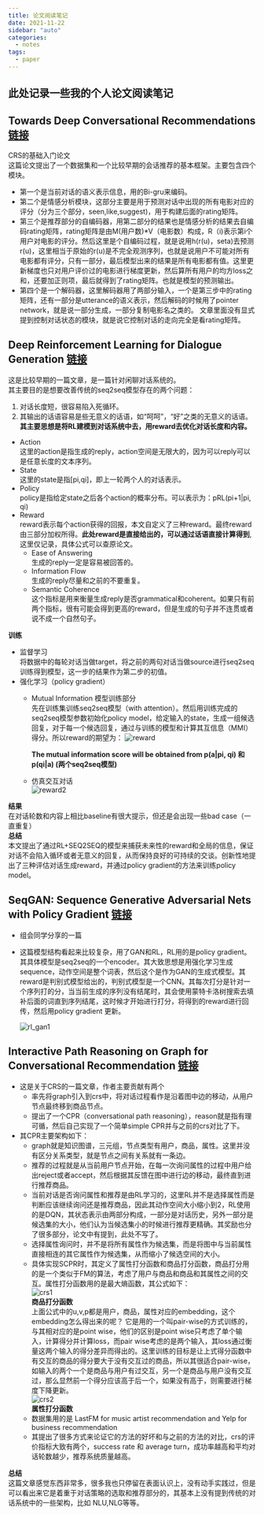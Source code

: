 ```yaml
---
title: 论文阅读笔记
date: 2021-11-22
sidebar: "auto"
categories:
  - notes
tags:
  - paper
---
```


## 此处记录一些我的个人论文阅读笔记

## Towards Deep Conversational Recommendations [链接](https://arxiv.org/pdf/1812.07617.pdf)
CRS的基础入门论文    
这篇论文提出了一个数据集和一个比较早期的会话推荐的基本框架。主要包含四个模块。    
- 第一个是当前对话的语义表示信息，用的Bi-gru来编码。  
- 第二个是情感分析模块，这部分主要是用于预测对话中出现的所有电影对应的评分（分为三个部分，seen,like,suggest)，用于构建后面的rating矩阵。  
- 第三个是推荐部分的自编码器，用第二部分的结果也是情感分析的结果去自编码rating矩阵，rating矩阵是由M(用户数)*V（电影数）构成，R（i)表示第i个用户对电影的评分。然后这里是个自编码过程，就是说用h(r(u)，seta)去预测r(u)，这里相当于原始的r(u)是不完全观测序列，也就是说用户不可能对所有电影都有评分，只有一部分，最后模型出来的结果是所有电影都有值。这里更新梯度也只对用户评价过的电影进行梯度更新，然后算所有用户的均方loss之和，还要加正则项，最后就得到了rating矩阵。也就是模型的预测输出。  
- 第四个是一个解码器，这里解码器用了两部分输入，一个是第三步中的rating矩阵，还有一部分是utterance的语义表示，然后解码的时候用了pointer network，就是说一部分生成，一部分复制电影名之类的。 
文章里面没有显式提到控制对话状态的模块，就是说它控制对话的走向完全是看rating矩阵。   

## Deep Reinforcement Learning for Dialogue Generation [链接](https://arxiv.org/pdf/1606.01541.pdf) 
这是比较早期的一篇文章，是一篇针对闲聊对话系统的。   
其主要目的是想要改善传统的seq2seq模型存在的两个问题： 
  1. 对话长度短，很容易陷入死循环。 
  2. 其输出的话语容易是些无意义的话语，如“呵呵”，“好”之类的无意义的话语。  
**其主要思想是将RL建模到对话系统中去，用reward去优化对话长度和内容。**
- Action  
  这里的action是指生成的reply，action空间是无限大的，因为可以reply可以是任意长度的文本序列。
- State  
  这里的state是指[pi,qi]，即上一轮两个人的对话表示。
- Policy  
  policy是指给定state之后各个action的概率分布。可以表示为：pRL(pi+1|pi, qi)
- Reward  
  reward表示每个action获得的回报，本文自定义了三种reward。最终reward由三部分加权所得。**此处reward是直接给出的，可以通过话语直接计算得到**,这里仅记录，具体公式可以查原论文。
  - Ease of Answering  
    生成的reply一定是容易被回答的。
  - Information Flow  
    生成的reply尽量和之前的不要重复。
  - Semantic Coherence  
    这个指标是用来衡量生成reply是否grammatical和coherent。如果只有前两个指标，很有可能会得到更高的reward，但是生成的句子并不连贯或者说不成一个自然句子。  

**训练**    
- 监督学习  
  将数据中的每轮对话当做target，将之前的两句对话当做source进行seq2seq训练得到模型，这一步的结果作为第二步的初值。  
- 强化学习（policy gradient）  
  - Mutual Information 模型训练部分  
    先在训练集训练seq2seq模型（with attention）。然后用训练完成的seq2seq模型参数初始化policy model，给定输入的state，生成一组候选回复，对于每一个候选回复，通过与训练的模型和计算其互信息（MMI）得分。所以reward的期望为：
    <img :src="$withBase('/notes/reward1.jpg')" alt="reward">

    **The mutual information score will be obtained from p(a|pi, qi) 和 p(qi|a) (两个seq2seq模型)**   
  - 仿真交互对话  
        <img :src="$withBase('/notes/reward2.png')" alt="reward2">

**结果**  
  在对话轮数和内容上相比baseline有很大提示，但还是会出现一些bad case（一直重复）  
**总结**    
本文提出了通过RL+SEQ2SEQ的模型来捕获未来性的reward和全局的信息，保证对话不会陷入循环或者无意义的回复，从而保持良好的可持续的交谈。创新性地提出了三种评估对话生成reward，并通过policy gradient的方法来训练policy model。

## SeqGAN: Sequence Generative Adversarial Nets with Policy Gradient [链接](https://arxiv.org/pdf/1609.05473.pdf) 
- 组会同学分享的一篇  
- 这篇模型结构看起来比较复杂，用了GAN和RL，RL用的是policy gradient。其具体模型是seq2seq的一个encoder。其大致思想是用强化学习生成sequence，动作空间是整个词表，然后这个是作为GAN的生成式模型。其reward是判别式模型给出的，判别式模型是一个CNN。其每次打分是针对一个序列打的分，当当前生成的序列没有结尾时，其会使用蒙特卡洛树搜索去填补后面的词直到序列结尾，这时候才开始进行打分，将得到的reward进行回传，然后用policy gradient 更新。  

    <img :src="$withBase('/notes/rl_gan1.png')" alt="rl_gan1">  
  
## Interactive Path Reasoning on Graph for Conversational Recommendation [链接](https://arxiv.org/pdf/2007.00194.pdf)  
- 这是关于CRS的一篇文章，作者主要贡献有两个  
  - 率先将graph引入到crs中，将对话过程看作是沿着图中边的移动，从用户节点最终移到商品节点。  
  - 提出了一个CPR（conversational path reasoning），reason就是指有理可循，然后自己实现了一个简单simple CPR并与之前的crs对比了下。  
- 其CPR主要架构如下：   
  - graph就是知识图谱，三元组，节点类型有用户，商品，属性。这里并没有区分关系类型，就是节点之间有关系就有一条边。  
  - 推荐的过程就是从当前用户节点开始，在每一次询问属性的过程中用户给出reject或者accept，然后根据其反馈在图中进行边的移动，最终直到进行推荐商品。   
  - 当前对话是否询问属性和推荐是由RL学习的，这里RL并不是选择属性而是判断应该继续询问还是推荐商品，因此其动作空间大小缩小到2，RL使用的是DQN，其状态表示由两部分构成，一部分是对话历史，另外一部分是候选集的大小，他们认为当候选集小的时候进行推荐更精确。其奖励也分了很多部分，论文中有提到，此处不写了。
  - 选择属性询问时，并不是将所有属性作为候选集，而是将图中与当前属性直接相连的其它属性作为候选集，从而缩小了候选空间的大小。  
  - 具体实现SCPR时，其定义了属性打分函数和商品打分函数，商品打分用的是一个类似于FM的算法，考虑了用户与商品和商品和其属性之间的交互。属性打分函数用的是最大熵函数，其公式如下：  
      <img :src="$withBase('/notes/crs1.png')" alt="crs1">  
      **商品打分函数**  
  上面公式中的u,v,p都是用户，商品，属性对应的embedding，这个embedding怎么得出来的呢？ 它是用的一个叫pair-wise的方式训练的，与其相对应的是point wise，他们的区别是point wise只考虑了单个输入，计算得分并计算loss，而pair wise考虑的是两个输入，其loss通过衡量这两个输入的得分差异而得出的。这里训练的目标是让上式得分函数中有交互的商品的得分要大于没有交互过的商品，所以其很适合pair-wise，如输入的两个一个是商品与用户有过交互，另一个是商品与用户没有交互过，那么显然前一个得分应该高于后一个，如果没有高于，则需要进行梯度下降更新。  
      <img :src="$withBase('/notes/crs2.png')" alt="crs2">  
      **属性打分函数**  
  - 数据集用的是 LastFM for music artist recommendation and Yelp for business recommendation  
  - 其提出了很多方式来论证它的方法的好坏和与之前的方法的对比，crs的评价指标大致有两个，success rate 和 average turn，成功率越高和平均对话轮数越少，推荐系统质量越高。     
  
**总结**  
这篇文章感觉东西非常多，很多我也只停留在表面认识上，没有动手实践过，但是可以看出来它是着重于对话策略的选取和推荐部分的，其基本上没有提到传统的对话系统中的一些架构，比如 NLU,NLG等等。
  